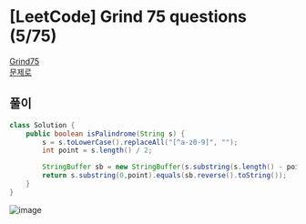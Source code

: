 # [LeetCode] Grind 75 questions (5/75)
<a href="https://www.techinterviewhandbook.org/grind75" target="_blank">Grind75</a>  
<a href="https://leetcode.com/problems/valid-palindrome/" target="_blank">문제로</a>

## 풀이
```java
class Solution {
    public boolean isPalindrome(String s) {
        s = s.toLowerCase().replaceAll("[^a-z0-9]", "");
        int point = s.length() / 2;

        StringBuffer sb = new StringBuffer(s.substring(s.length() - point));
        return s.substring(0,point).equals(sb.reverse().toString());
    }
}
```
![image](https://github.com/nullnull-kim/nullnull-kim.github.io/assets/77221161/5624855a-ed8d-4963-b68d-b4846762a009)